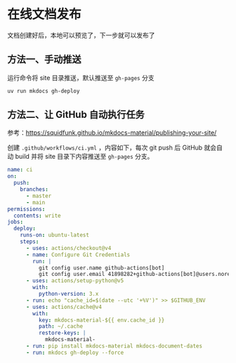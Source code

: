 # 在线文档发布

文档创建好后，本地可以预览了，下一步就可以发布了

## 方法一、手动推送

运行命令将 site 目录推送，默认推送至 `gh-pages` 分支

```sh
uv run mkdocs gh-deploy
```

## 方法二、让 GitHub 自动执行任务

参考：<https://squidfunk.github.io/mkdocs-material/publishing-your-site/>

创建 `.github/workflows/ci.yml` ，内容如下，每次 git push 后 GitHub 就会自动 build 并将 site 目录下内容推送至 `gh-pages` 分支。

```yaml
name: ci
on:
  push:
    branches:
      - master
      - main
permissions:
  contents: write
jobs:
  deploy:
    runs-on: ubuntu-latest
    steps:
      - uses: actions/checkout@v4
      - name: Configure Git Credentials
        run: |
          git config user.name github-actions[bot]
          git config user.email 41898282+github-actions[bot]@users.noreply.github.com
      - uses: actions/setup-python@v5
        with:
          python-version: 3.x
      - run: echo "cache_id=$(date --utc '+%V')" >> $GITHUB_ENV
      - uses: actions/cache@v4
        with:
          key: mkdocs-material-${{ env.cache_id }}
          path: ~/.cache
          restore-keys: |
            mkdocs-material-
      - run: pip install mkdocs-material mkdocs-document-dates
      - run: mkdocs gh-deploy --force
```
